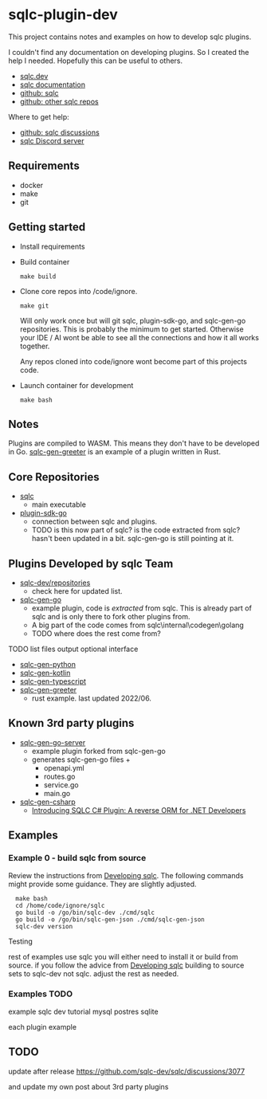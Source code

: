 # sqlc-plugin-dev

This project contains notes and examples on how to develop sqlc plugins.

I couldn't find any documentation on developing plugins. So I created the help I needed. Hopefully this can be useful to others.

- [sqlc.dev](https://sqlc.dev/)
- [sqlc documentation](https://docs.sqlc.dev/en/latest/index.html)
- [github: sqlc](https://github.com/sqlc-dev/sqlc)
- [github: other sqlc repos](https://github.com/orgs/sqlc-dev/repositories?type=all)

Where to get help:

- [github: sqlc discussions](https://github.com/sqlc-dev/sqlc/discussions)
- [sqlc Discord server](https://discord.com/invite/EcXzGe5SEs)

## Requirements

- docker
- make
- git

## Getting started

- Install requirements
- Build container

      make build
- Clone core repos into /code/ignore. 

      make git
  Will only work once but will git sqlc, plugin-sdk-go, and sqlc-gen-go repositories. This is probably the minimum to get started. Otherwise your IDE / AI wont be able to see all the connections and how it all works together.
  
  Any repos cloned into code/ignore wont become part of this projects code.
- Launch container for development

      make bash

## Notes

Plugins are compiled to WASM. This means they don't have to be developed in Go. [sqlc-gen-greeter](https://github.com/sqlc-dev/sqlc-gen-greeter) is an example of a plugin written in Rust.

## Core Repositories

- [sqlc](https://github.com/sqlc-dev/sqlc)
  - main executable
- [plugin-sdk-go]()
  - connection between sqlc and plugins.
  - TODO is this now part of sqlc? is the code extracted from sqlc? hasn't been updated in a bit. sqlc-gen-go is still pointing at it.

## Plugins Developed by sqlc Team

- [sqlc-dev/repositories](https://github.com/orgs/sqlc-dev/repositories)
  - check here for updated list.
- [sqlc-gen-go](https://github.com/sqlc-dev/sqlc-gen-go)
  - example plugin, code is *extracted* from sqlc. This is already part of sqlc and is only there to fork other plugins from.
  - A big part of the code comes from sqlc\internal\codegen\golang
  - TODO where does the rest come from?

TODO list files output
optional interface


- [sqlc-gen-python](https://github.com/sqlc-dev/sqlc-gen-python)
- [sqlc-gen-kotlin](https://github.com/sqlc-dev/sqlc-gen-kotlin)
- [sqlc-gen-typescript](https://github.com/sqlc-dev/sqlc-gen-typescript)
- [sqlc-gen-greeter](https://github.com/sqlc-dev/sqlc-gen-greeter)
  - rust example. last updated 2022/06.

## Known 3rd party plugins

- [sqlc-gen-go-server](https://github.com/walterwanderley/sqlc-gen-go-server)
  - example plugin forked from sqlc-gen-go
  - generates sqlc-gen-go files + 
    - openapi.yml
    - routes.go
    - service.go
    - main.go
- [sqlc-gen-csharp](https://github.com/DaredevilOSS/sqlc-gen-csharp)
  - [Introducing SQLC C# Plugin: A reverse ORM for .NET Developers](https://www.reddit.com/r/dotnet/comments/1hp6sa5/introducing_sqlc_c_plugin_a_reverse_orm_for_net/)

## Examples

### Example 0 - build sqlc from source

Review the instructions from [Developing sqlc](https://docs.sqlc.dev/en/latest/guides/development.html). The following commands might provide some guidance. They are slightly adjusted.

      make bash
      cd /home/code/ignore/sqlc
      go build -o /go/bin/sqlc-dev ./cmd/sqlc
      go build -o /go/bin/sqlc-gen-json ./cmd/sqlc-gen-json
      sqlc-dev version
      
Testing

rest of examples use sqlc you will either need to install it or build from source.
if you follow the advice from [Developing sqlc](https://docs.sqlc.dev/en/latest/guides/)
building to source sets to sqlc-dev not sqlc. adjust the rest as needed.

### Examples TODO


example sqlc dev tutorial
mysql
postres
sqlite

each plugin example

## TODO

update after release
https://github.com/sqlc-dev/sqlc/discussions/3077


and update my own post about 3rd party plugins
